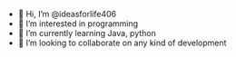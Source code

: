 - 👋 Hi, I’m @ideasforlife406
- 👀 I’m interested in programming
- 🌱 I’m currently learning Java, python
- 💞️ I’m looking to collaborate on any kind of development


<!---
ideasforlife406/ideasforlife406 is a ✨ special ✨ repository because its `README.md` (this file) appears on your GitHub profile.
You can click the Preview link to take a look at your changes.
--->
